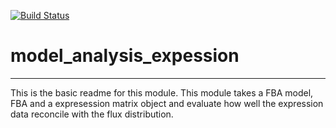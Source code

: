 [![Build Status](https://travis-ci.org/janakakbase/model_analysis_expession.svg?branch=master)](https://travis-ci.org/janakakbase/model_analysis_expession)

# model_analysis_expession
---

This is the basic readme for this module. This module takes a FBA model, FBA and a expresession matrix object and evaluate how well the expression data reconcile with the flux distribution.
